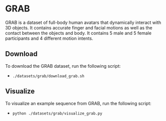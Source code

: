 # GRAB
GRAB is a dataset of full-body human avatars that dynamically interact with 3D objects. It contains accurate finger and facial motions as well as the contact between the objects and body. It contains 5 male and 5 female participants and 4 different motion intents.

## Download
To download the GRAB dataset, run the following script:
- `./datasets/grab/download_grab.sh`

## Visualize
To visualize an example sequence from GRAB, run the following script:
- `python ./datasets/grab/visualize_grab.py`

